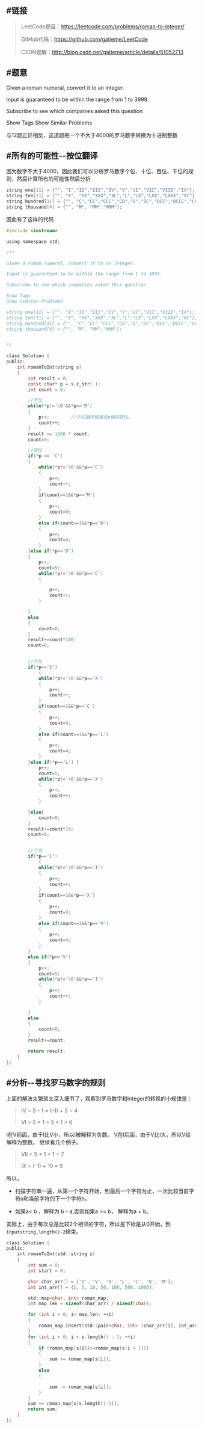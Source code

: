 #链接
-------

>LeetCode题目：https://leetcode.com/problems/roman-to-integer/
>
>GitHub代码：https://github.com/gatieme/LeetCode
>
>CSDN题解：http://blog.csdn.net/gatieme/article/details/51052713

#题意
-------
Given a roman numeral, convert it to an integer.

Input is guaranteed to be within the range from 1 to 3999.

Subscribe to see which companies asked this question

Show Tags
Show Similar Problems

与12题正好相反，这道题把一个不大于4000的罗马数字转换为十进制整数


#所有的可能性--按位翻译
-------

因为数字不大于4000，因此我们可以分析罗马数字个位、十位、百位、千位的规则，然后计算所有的可能性然后分析


```c
string one[11] = {"", "I","II","III","IV","V","VI","VII","VIII","IX"};          ///  个位
string ten[11] = {"", "X", "XX","XXX","XL","L","LX","LXX","LXXX","XC"};         ///  十位
string hundred[11] = {"", "C","CC","CCC","CD","D","DC","DCC","DCCC","CM"};      ///  百位
string thousand[4] = {"", "M", "MM","MMM"};   
```

因此有了这样的代码
```c
#include <iostream>

using namespace std;

/**

Given a roman numeral, convert it to an integer.

Input is guaranteed to be within the range from 1 to 3999.

Subscribe to see which companies asked this question

Show Tags
Show Similar Problems

string one[11] = {"", "I","II","III","IV","V","VI","VII","VIII","IX"};          ///  个位
string ten[11] = {"", "X", "XX","XXX","XL","L","LX","LXX","LXXX","XC"};         ///  十位
string hundred[11] = {"", "C","CC","CCC","CD","D","DC","DCC","DCCC","CM"};      ///  百位
string thousand[4] = {"", "M", "MM","MMM"};                                     ///  千位


*/

class Solution {
public:
    int romanToInt(string s)
    {
        int result = 0;
        const char* p = s.c_str( );
        int count = 0;

        //千位
        while(*p!='\0'&&*p=='M')
        {
            p++;        //千位循环结束后p指向百位。
            count++;
        }
        result += 1000 * count;
        count=0;

        //百位
        if(*p == 'C')
        {
            while(*p!='\0'&&*p=='C')
            {
                p++;
                count++;
            }
            if(count==1&&*p=='M')
            {
                p++;
                count=9;
            }
            else if(count==1&&*p=='D')
            {
                p++;
                count=4;
            }
        }else if(*p=='D')
        {
            p++;
            count=5;
            while(*p!='\0'&&*p=='C')
            {

                p++;
                count++;
            }

        }
        else
        {
            count=0;
        }
        result+=count*100;
        count=0;


        //十位
        if(*p=='X')
            {
            while(*p!='\0'&&*p=='X')
            {
                p++;
                count++;
            }
            if(count==1&&*p=='C')
            {
                p++;
                count=9;
            }
            else if(count==1&&*p=='L')
            {
                p++;
                count=4;
            }
        }else if(*p=='L') {
            p++;
            count=5;
            while(*p!='\0'&&*p=='X')
            {
                p++;
                count++;
            }

        }else{
            count=0;
        }
        result+=count*10;
        count=0;


        //个位
        if(*p=='I')
            {
            while(*p!='\0'&&*p=='I')
            {
                p++;
                count++;
            }
            if(count==1&&*p=='X')
            {
                p++;
                count=9;
            }
            else if(count==1&&*p=='V')
            {
                p++;
                count=4;
            }
        }
        else if(*p=='V')
        {
            p++;
            count=5;
            while(*p!='\0'&&*p=='I')
            {
                p++;
                count++;
            }

        }
        else
        {
            count=0;
        }
        result+=count;

        return result;
    }
};

```



#分析--寻找罗马数字的规则
-------

上面的解法太繁琐太深入细节了，观察到罗马数字和Integer的转换的小规律是：

>IV = 5 -  1 =  (-1) + 5 = 4
>
>VI = 5 + 1 = 5 + 1 = 6

I在V前面，由于I比V小，所以I被解释为负数。
V在I后面，由于V比I大，所以V给解释为整数。
继续看几个例子。

>VII = 5 + 1 + 1 = 7
> 
>IX = (-1) + 10 = 9

所以，

*    扫描字符串一遍，从第一个字符开始，到最后一个字符为止，一次比较当前字符a和当前字符的下一个字符b。

*    如果a< b ，解释为 b - a,否则如果a >= b， 解释为a + b。 

实际上，由于每次总是比较2个相邻的字符，所以是下标是从0开始，到`inputstring.length()-2`结束。

```c
class Solution {
public:
    int romanToInt(std::string s)
    {
        int sum = 0;
        int start = 0;

        char char_arr[] = {'I', 'V', 'X', 'L', 'C', 'D', 'M'};
        int int_arr[] = {1, 5, 10, 50, 100, 500, 1000};

        std::map<char, int> roman_map;
        int map_len = sizeof(char_arr) / sizeof(char);

        for (int i = 0; i< map_len; ++i)
        {
            roman_map.insert(std::pair<char, int> (char_arr[i], int_arr[i]));
        }
        for (int i = 0; i < s.length() - 1; ++i)
        {
            if (roman_map[s[i]]>=roman_map[s[i + 1]])
            {
                sum += roman_map[s[i]];
            }
            else
            {

                sum -= roman_map[s[i]];
            }
        }
        sum += roman_map[s[s.length()-1]];
        return sum;
    }
};
```

